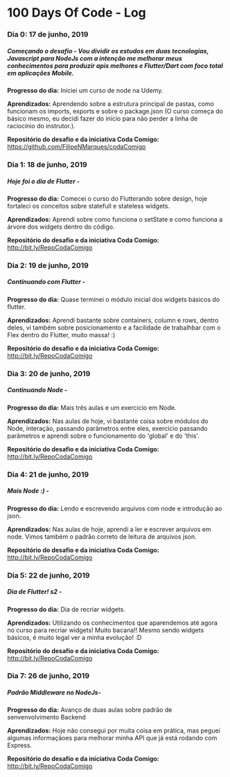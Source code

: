 # 100 Days Of Code - Log

### Dia 0: 17 de junho, 2019
##### Começando o desafio - Vou dividir os estudos em duas tecnologias, Javascript para NodeJs com a intenção me melhorar meus conhecimentos para produzir apis melhores e Flutter/Dart com foco total em aplicações Mobile.

**Progresso do dia:** Iniciei um curso de node na Udemy.

**Aprendizados:** Aprendendo sobre a estrutura principal de pastas, como funcionam os imports, exports e sobre o package.json (O curso começa do básico mesmo, eu decidi fazer do inícío para não perder a linha de raciocínio do instrutor.).

**Repositório do desafio e da iniciativa Coda Comigo:** https://github.com/FilipeNMarques/codaComigo


### Dia 1: 18 de junho, 2019
##### Hoje foi o dia de Flutter -

**Progresso do dia:**  Comecei o curso do Flutterando sobre design, hoje fortaleci os conceitos sobre statefull e stateless widgets.

**Aprendizados:** Aprendi sobre como funciona o setState e como funciona a árvore dos widgets dentro do código.

**Repositório do desafio e da iniciativa Coda Comigo:** http://bit.ly/RepoCodaComigo


### Dia 2: 19 de junho, 2019
##### Continuando com Flutter -

**Progresso do dia:**  Quase terminei o módulo inicial dos widgets básicos do flutter.

**Aprendizados:** Aprendi bastante sobre containers, column e rows, dentro deles, vi também sobre posicionamento e a facilidade de trabalhbar com o Flex dentro do Flutter, muito massa! :)

**Repositório do desafio e da iniciativa Coda Comigo:** http://bit.ly/RepoCodaComigo

### Dia 3: 20 de junho, 2019
##### Continuando Node -

**Progresso do dia:**  Mais trẽs aulas e um exercicio em Node.

**Aprendizados:** Nas aulas de hoje, vi bastante coisa sobre módulos do Node, interação, passando parâmetros entre eles, exercício passando parâmetros e aprendi sobre o funcionamento do 'global' e do 'this'.

**Repositório do desafio e da iniciativa Coda Comigo:** http://bit.ly/RepoCodaComigo


### Dia 4: 21 de junho, 2019
##### Mais Node :) -

**Progresso do dia:**  Lendo e escrevendo arquivos com node e introdução ao json.

**Aprendizados:** Nas aulas de hoje, aprendi a ler e escrever arquivos em node. Vimos também o padrão correto de leitura de arquivos json. 

**Repositório do desafio e da iniciativa Coda Comigo:** http://bit.ly/RepoCodaComigo

### Dia 5: 22 de junho, 2019
##### Dia de Flutter! s2 -

**Progresso do dia:**  Dia de recriar widgets.

**Aprendizados:** Utilizando os conhecimentos que aparendemos até agora no curso para recriar widgets! Muito bacana!! Mesmo sendo widgets básicos, é muito legal ver a minha evolução! :D 

**Repositório do desafio e da iniciativa Coda Comigo:** http://bit.ly/RepoCodaComigo


### Dia 7: 26 de junho, 2019
#####  Padrão Middleware no NodeJs-

**Progresso do dia:**  Avanço de duas aulas sobre padrão de senvenvolvimento Backend

**Aprendizados:** Hoje não consegui por muita coisa em prática, mas peguei algumas informaçãoes para melhorar minha API que já está rodando com Express.

**Repositório do desafio e da iniciativa Coda Comigo:** http://bit.ly/RepoCodaComigo
